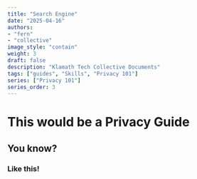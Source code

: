 ```yaml
---
title: "Search Engine"
date: "2025-04-16"
authors:
- "fern"
- "collective"
image_style: "contain"
weight: 3
draft: false
description: "Klamath Tech Collective Documents"
tags: ["guides", "Skills", "Privacy 101"]
series: ["Privacy 101"]
series_order: 3
---
```


# This would be a Privacy Guide

## You know?

### Like this!